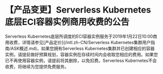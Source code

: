 # 【产品变更】Serverless Kubernetes底层ECI容器实例商用收费的公告

Serverless Kubernetes底层所调度的ECI容器实例服务于2019年1月22日10:00商用收费，详情请参见[产品定价](/intl.zh-CN/Serverless Kubernetes集群用户指南/ASK概述.md)，如果您拥有Serverless Kubernetes集群并已创建相应的容器实例，请提前做好预算规划，容器实例在存续时间内会收取您相应的费用。如果您已不再使用容器实例，请提前将其删除，以免扣费。Serverless Kubernetes不会收费，将继续为您提供免费服务。

